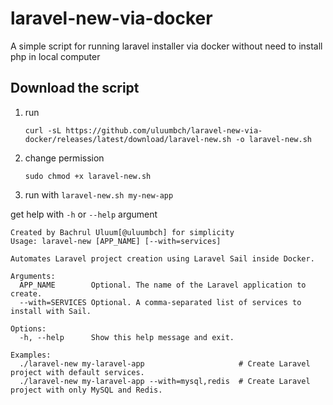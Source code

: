 # laravel-new-via-docker
A simple script for running laravel installer via docker without need to install php in local computer


## Download the script
1. run
   ```
   curl -sL https://github.com/uluumbch/laravel-new-via-docker/releases/latest/download/laravel-new.sh -o laravel-new.sh
   ```
3. change permission
   ```
   sudo chmod +x laravel-new.sh
   ```
5. run with `laravel-new.sh my-new-app`


get help with `-h` or `--help` argument

```
Created by Bachrul Uluum[@uluumbch] for simplicity
Usage: laravel-new [APP_NAME] [--with=services]

Automates Laravel project creation using Laravel Sail inside Docker.

Arguments:
  APP_NAME        Optional. The name of the Laravel application to create.
  --with=SERVICES Optional. A comma-separated list of services to install with Sail.

Options:
  -h, --help      Show this help message and exit.

Examples:
  ./laravel-new my-laravel-app                     # Create Laravel project with default services.
  ./laravel-new my-laravel-app --with=mysql,redis  # Create Laravel project with only MySQL and Redis.
```
